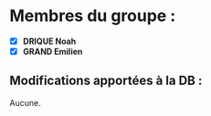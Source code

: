 # Membres du groupe :

- [x] **DRIQUE Noah**
- [x] **GRAND Emilien**

## Modifications apportées à la DB :

Aucune.